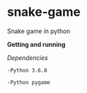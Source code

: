 # snake-game

Snake game in python

**Getting and running**

*Dependencies*

	-Python 3.6.8

	-Python pygame
  
  
